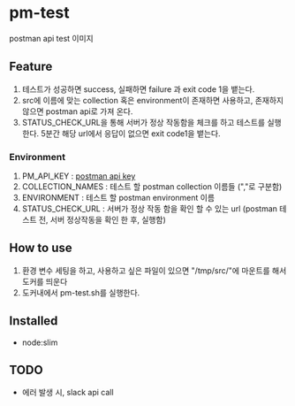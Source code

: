 # pm-test 
postman api test 이미지

## Feature
1. 테스트가 성공하면 success, 실패하면 failure 과 exit code 1을 뱉는다. 
2. src에 이름에 맞는 collection 혹은 environment이 존재하면 사용하고, 존재하지 않으면 postman api로 가져 온다.
3. STATUS_CHECK_URL을 통해 서버가 정상 작동함을 체크를 하고 테스트를 실행한다. 5분간 해당 url에서 응답이 없으면 exit code1을 뱉는다.

### Environment
1. PM_API_KEY : [postman api key](https://docs.api.getpostman.com/#authentication)
2. COLLECTION_NAMES : 테스트 할 postman collection 이름들 (","로 구분함)
3. ENVIRONMENT : 테스트 할 postman environment 이름
4. STATUS_CHECK_URL : 서버가 정상 작동 함을 확인 할 수 있는 url (postman 테스트 전, 서버 정상작동을 확인 한 후, 실행함)

## How to use
1. 환경 변수 세팅을 하고, 사용하고 싶은 파일이 있으면 "/tmp/src/"에 마운트를 해서 도커를 띄운다
2. 도커내에서 pm-test.sh를 실행한다.

## Installed
- node:slim

## TODO
- 에러 발생 시, slack api call